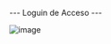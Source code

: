 --- Loguin de Acceso ---

![image](https://github.com/Anderson-BM/login-Acceso/assets/141085108/3bf601fa-f032-4b0a-8614-98c58814a948)
